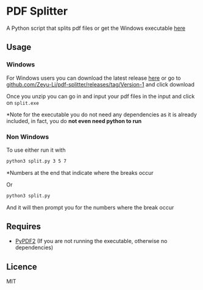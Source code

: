 # PDF Splitter

A Python script that splits pdf files or get the Windows executable [here](https://github.com/Zeyu-Li/pdf-splitter/releases/tag/Version-1)



## Usage

### Windows

For Windows users you can download the latest release [here](https://github.com/Zeyu-Li/pdf-splitter/releases/tag/Version-1) or go to [github.com/Zeyu-Li/pdf-splitter/releases/tag/Version-1](https://github.com/Zeyu-Li/pdf-splitter/releases/tag/Version-1) and click download

Once you unzip you can go in and input your pdf files in the input and click on `split.exe` 

\*Note for the executable you do not need any dependencies as it is already included, in fact, you do **not even need python to run**

### Non Windows

To use either run it with

```bash
python3 split.py 3 5 7
```

\*Numbers at the end that indicate where the breaks occur

Or

```bash
python3 split.py
```

And it will then prompt you for the numbers where the break occur



## Requires

* [PyPDF2](https://pypi.org/project/PyPDF2/) (If you are not running the executable, otherwise no dependencies)



## Licence

MIT
